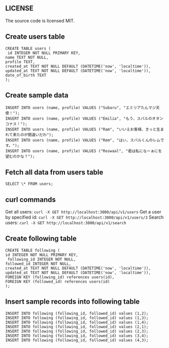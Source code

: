 ## LICENSE

The source code is licensed MIT.

## Create users table

```
CREATE TABLE users (
 id INTEGER NOT NULL PRIMARY KEY,
name TEXT NOT NULL,
profile TEXT,
created_at TEXT NOT NULL DEFAULT (DATETIME('now', 'localtime')),
updated_at TEXT NOT NULL DEFAULT (DATETIME('now', 'localtime')),
date_of_birth TEXT
);
```

## Create sample data

```
INSERT INTO users (name, profile) VALUES ("Subaru", "エミリアたんマジ天使！");
INSERT INTO users (name, profile) VALUES ("Emilia", "もう、スバルのオタンコナス！");
INSERT INTO users (name, profile) VALUES ("Ram", "いいえお客様、きっと生まれて来たのが間違いだわ");
INSERT INTO users (name, profile) VALUES ("Rem", "はい、スバルくんのレムです。");
INSERT INTO users (name, profile) VALUES ("Roswaal", "君は私になーぁにを望むのかな？");
```

## Fetch all data from users table

`SELECT \* FROM users;`

## curl commands

Get all users: `curl -X GET http://localhost:3000/api/v1/users`
Get a user by specified id: `curl -X GET http://localhost:3000/api/v1/users/3`
Search users: `curl -X GET http://localhost:3000/api/v1/search`

## Create following table

```
CREATE TABLE following (
id INTEGER NOT NULL PRIMARY KEY,
 following_id INTEGER NOT NULL,
followed_id INTEGER NOT NULL,
created_at TEXT NOT NULL DEFAULT (DATETIME('now', 'localtime')),
updated_at TEXT NOT NULL DEFAULT (DATETIME('now', 'localtime')),
FOREIGN KEY (following_id) references users(id),
FOREIGN KEY (followed_id) references users(id)
);
```

## Insert sample records into following table

```
INSERT INTO following (following_id, followed_id) values (1,2);
INSERT INTO following (following_id, followed_id) values (1,3);
INSERT INTO following (following_id, followed_id) values (1,4);
INSERT INTO following (following_id, followed_id) values (2,1);
INSERT INTO following (following_id, followed_id) values (2,3);
INSERT INTO following (following_id, followed_id) values (3,4);
INSERT INTO following (following_id, followed_id) values (4,3);
```

